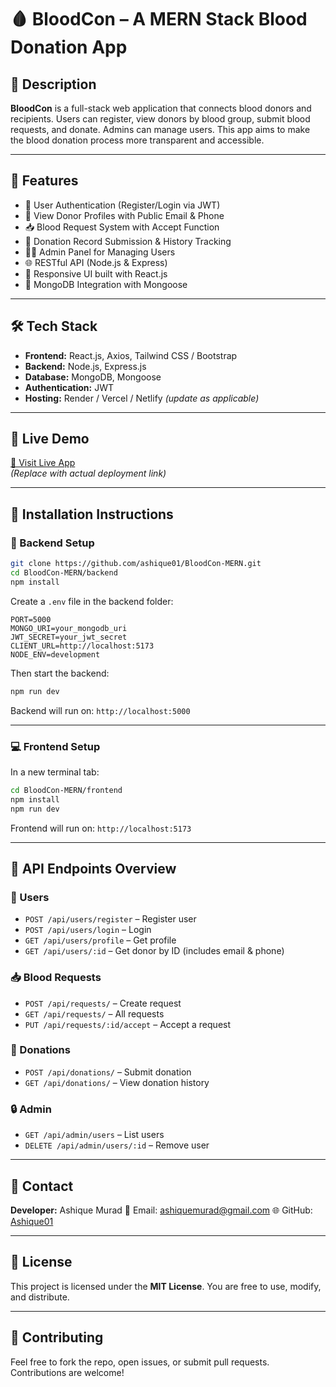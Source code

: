 # 🩸 BloodCon – A MERN Stack Blood Donation App

## 📖 Description

**BloodCon** is a full-stack web application that connects blood donors and recipients. Users can register, view donors by blood group, submit blood requests, and donate. Admins can manage users. This app aims to make the blood donation process more transparent and accessible.

---

## 🚀 Features

- 🔐 User Authentication (Register/Login via JWT)
- 👤 View Donor Profiles with Public Email & Phone
- 📥 Blood Request System with Accept Function
- 💉 Donation Record Submission & History Tracking
- 🧑‍💻 Admin Panel for Managing Users
- 🌐 RESTful API (Node.js & Express)
- 📱 Responsive UI built with React.js
- 💾 MongoDB Integration with Mongoose

---

## 🛠️ Tech Stack

- **Frontend:** React.js, Axios, Tailwind CSS / Bootstrap  
- **Backend:** Node.js, Express.js  
- **Database:** MongoDB, Mongoose  
- **Authentication:** JWT  
- **Hosting:** Render / Vercel / Netlify *(update as applicable)*

---

## 🔗 Live Demo

[🚀 Visit Live App](https://bdbloodbox.netlify.app/)  
*(Replace with actual deployment link)*

---

## 📂 Installation Instructions

### 🔧 Backend Setup

```bash
git clone https://github.com/ashique01/BloodCon-MERN.git
cd BloodCon-MERN/backend
npm install
````

Create a `.env` file in the backend folder:

```env
PORT=5000
MONGO_URI=your_mongodb_uri
JWT_SECRET=your_jwt_secret
CLIENT_URL=http://localhost:5173
NODE_ENV=development
```

Then start the backend:

```bash
npm run dev
```

Backend will run on: `http://localhost:5000`

---

### 💻 Frontend Setup

In a new terminal tab:

```bash
cd BloodCon-MERN/frontend
npm install
npm run dev
```

Frontend will run on: `http://localhost:5173`

---

## 📡 API Endpoints Overview

### 👤 Users

* `POST /api/users/register` – Register user
* `POST /api/users/login` – Login
* `GET /api/users/profile` – Get profile
* `GET /api/users/:id` – Get donor by ID (includes email & phone)

### 📥 Blood Requests

* `POST /api/requests/` – Create request
* `GET /api/requests/` – All requests
* `PUT /api/requests/:id/accept` – Accept a request

### 💉 Donations

* `POST /api/donations/` – Submit donation
* `GET /api/donations/` – View donation history

### 🔒 Admin

* `GET /api/admin/users` – List users
* `DELETE /api/admin/users/:id` – Remove user

---

## 💬 Contact

**Developer:** Ashique Murad
📧 Email: [ashiquemurad@gmail.com](mailto:ashiquemurad@gmail.com)
🌐 GitHub: [Ashique01](https://github.com/ashique01)

---

## 📜 License

This project is licensed under the **MIT License**. You are free to use, modify, and distribute.

---

## 📢 Contributing

Feel free to fork the repo, open issues, or submit pull requests. Contributions are welcome!

```
